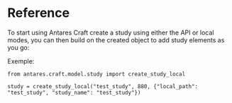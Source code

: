 # Reference

To start using Antares Craft create a study using either the API or local modes, you can then build on the created object to add study elements as you go:

Exemple:

    from antares.craft.model.study import create_study_local

    study = create_study_local("test_study", 880, {"local_path": "test_study", "study_name": "test_study"})
